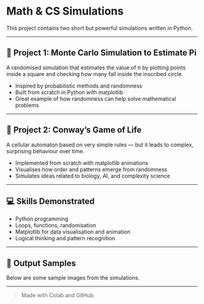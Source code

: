 # Math & CS Simulations

This project contains two short but powerful simulations written in Python.

---

## 📍 Project 1: Monte Carlo Simulation to Estimate Pi

A randomised simulation that estimates the value of π by plotting points inside a square and checking how many fall inside the inscribed circle.

- Inspired by probabilistic methods and randomness
- Built from scratch in Python with matplotlib
- Great example of how randomness can help solve mathematical problems

---

## 📍 Project 2: Conway’s Game of Life

A cellular automaton based on very simple rules — but it leads to complex, surprising behaviour over time.

- Implemented from scratch with matplotlib animations
- Visualises how order and patterns emerge from randomness
- Simulates ideas related to biology, AI, and complexity science

---

## 💻 Skills Demonstrated

- Python programming
- Loops, functions, randomisation
- Matplotlib for data visualisation and animation
- Logical thinking and pattern recognition

---

## 🏁 Output Samples

Below are some sample images from the simulations.

---

> Made with Colab and GitHub.

